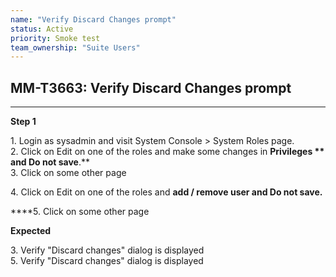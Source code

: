 ```yaml
---
name: "Verify Discard Changes prompt"
status: Active
priority: Smoke test
team_ownership: "Suite Users"
---
```


## MM-T3663: Verify Discard Changes prompt

---

**Step 1**

1\. Login as sysadmin and visit System Console > System Roles page.\
2\. Click on Edit on one of the roles and make some changes in **Privileges ** and **Do not save****.**\
3\. Click on some other page

4\. Click on Edit on one of the roles and **add / remove **user and **Do not save****.**

****5. Click on some other page

**Expected**

3\. Verify "Discard changes" dialog is displayed\
5\. Verify "Discard changes" dialog is displayed
